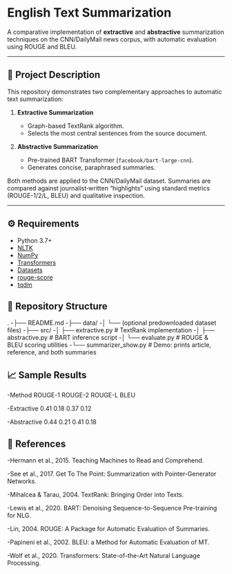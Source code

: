 # English Text Summarization

A comparative implementation of **extractive** and **abstractive** summarization techniques on the CNN/DailyMail news corpus, with automatic evaluation using ROUGE and BLEU.

---

## 📖 Project Description

This repository demonstrates two complementary approaches to automatic text summarization:

1. **Extractive Summarization**  
   - Graph-based TextRank algorithm.  
   - Selects the most central sentences from the source document.

2. **Abstractive Summarization**  
   - Pre-trained BART Transformer (`facebook/bart-large-cnn`).  
   - Generates concise, paraphrased summaries.

Both methods are applied to the CNN/DailyMail dataset. Summaries are compared against journalist‐written “highlights” using standard metrics (ROUGE-1/2/L, BLEU) and qualitative inspection.

---

## ⚙️ Requirements

- Python 3.7+  
- [NLTK](https://www.nltk.org/)  
- [NumPy](https://numpy.org/)  
- [Transformers](https://github.com/huggingface/transformers)  
- [Datasets](https://github.com/huggingface/datasets)  
- [rouge-score](https://github.com/google-research/google-research/tree/master/rouge)  
- [tqdm](https://github.com/tqdm/tqdm)  



## 📂 Repository Structure
.
-├── README.md
-├── data/
-│   └── (optional predownloaded dataset files)
-├── src/
-│   ├── extractive.py      # TextRank implementation
-│   ├── abstractive.py     # BART inference script
-│   └── evaluate.py        # ROUGE & BLEU scoring utilities
-└── summarizer_show.py     # Demo: prints article, reference, and both summaries

## 📈 Sample Results
-Method	ROUGE-1	ROUGE-2	ROUGE-L	BLEU

-Extractive	0.41	0.18	0.37	0.12

-Abstractive	0.44	0.21	0.41	0.18

## 📝 References
-Hermann et al., 2015. Teaching Machines to Read and Comprehend.

-See et al., 2017. Get To The Point: Summarization with Pointer-Generator Networks.

-Mihalcea & Tarau, 2004. TextRank: Bringing Order into Texts.

-Lewis et al., 2020. BART: Denoising Sequence-to-Sequence Pre-training for NLG.

-Lin, 2004. ROUGE: A Package for Automatic Evaluation of Summaries.

-Papineni et al., 2002. BLEU: a Method for Automatic Evaluation of MT.

-Wolf et al., 2020. Transformers: State-of-the-Art Natural Language Processing.
